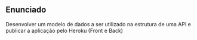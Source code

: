 ## Enunciado

Desenvolver um modelo de dados a ser utilizado na estrutura de uma API e publicar a aplicação pelo Heroku (Front e Back)
